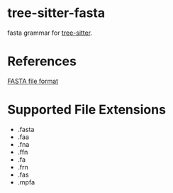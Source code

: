 # tree-sitter-fasta

fasta grammar for [tree-sitter](https://github.com/tree-sitter).

# References

[FASTA file format](https://en.wikipedia.org/wiki/FASTA_format)

# Supported File Extensions

- .fasta
- .faa
- .fna
- .ffn
- .fa
- .frn
- .fas
- .mpfa
